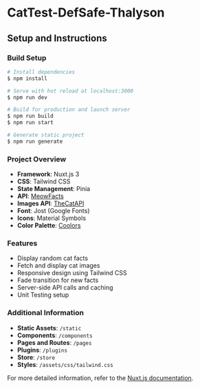 # CatTest-DefSafe-Thalyson

## Setup and Instructions

### Build Setup

```bash
# Install dependencies
$ npm install

# Serve with hot reload at localhost:3000
$ npm run dev

# Build for production and launch server
$ npm run build
$ npm run start

# Generate static project
$ npm run generate
```

### Project Overview

- **Framework**: Nuxt.js 3
- **CSS**: Tailwind CSS
- **State Management**: Pinia
- **API**: [MeowFacts](https://meowfacts.herokuapp.com/)
- **Images API**: [TheCatAPI](https://api.thecatapi.com/)
- **Font**: Jost (Google Fonts)
- **Icons**: Material Symbols
- **Color Palette**: [Coolors](https://coolors.co/palette/22223b-4a4e69-9a8c98-c9ada7-f2e9e4)

### Features

- Display random cat facts
- Fetch and display cat images
- Responsive design using Tailwind CSS
- Fade transition for new facts
- Server-side API calls and caching
- Unit Testing setup

### Additional Information

- **Static Assets**: `/static`
- **Components**: `/components`
- **Pages and Routes**: `/pages`
- **Plugins**: `/plugins`
- **Store**: `/store`
- **Styles**: `/assets/css/tailwind.css`

For more detailed information, refer to the [Nuxt.js documentation](https://nuxtjs.org/docs).
